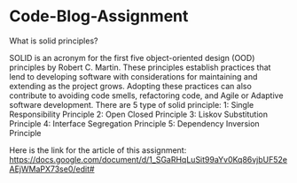 # Code-Blog-Assignment
What is solid principles?

SOLID is an acronym for the first five object-oriented design (OOD) principles by Robert C. Martin. 
These principles establish practices that lend to developing software with considerations for maintaining and extending as the project grows.
Adopting these practices can also contribute to avoiding code smells, refactoring code, and Agile or Adaptive software development.
There are 5 type of solid principle:
1: Single Responsibility Principle
2: Open Closed Principle
3: Liskov Substitution Principle
4: Interface Segregation Principle
5: Dependency Inversion Principle

Here is the link for the article of this assignment:
https://docs.google.com/document/d/1_SGaRHqLuSit99aYv0Kq86vjbUF52eAEjWMaPX73se0/edit#

